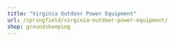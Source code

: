 ```yaml
---
title: "Virginia Outdoor Power Equipment"
url: /springfield/virginia-outdoor-power-equipment/
shop: groundskeeping
---
```

